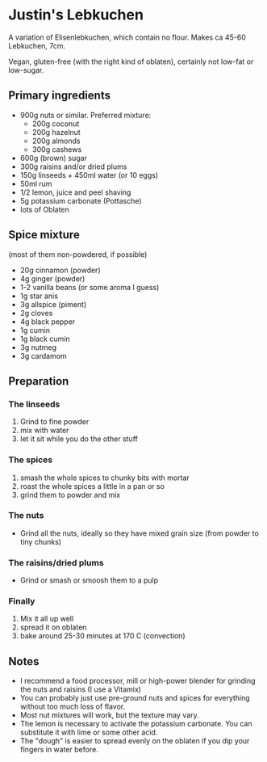 # Justin's Lebkuchen

A variation of Elisenlebkuchen, which contain no flour.
Makes ca 45-60 Lebkuchen, 7cm.

Vegan, gluten-free (with the right kind of oblaten), certainly not low-fat or low-sugar.

## Primary ingredients

* 900g nuts or similar. Preferred mixture: 
  * 200g coconut
  * 200g hazelnut
  * 200g almonds
  * 300g cashews
* 600g (brown) sugar
* 300g raisins and/or dried plums
* 150g linseeds + 450ml water (or 10 eggs)
* 50ml rum
* 1/2 lemon, juice and peel shaving
* 5g potassium carbonate (Pottasche)
* lots of Oblaten

## Spice mixture 
(most of them non-powdered, if possible)

* 20g cinnamon (powder)
* 4g ginger (powder)
* 1-2 vanilla beans (or some aroma I guess)
* 1g star anis
* 3g allspice (piment)
* 2g cloves
* 4g black pepper
* 1g cumin
* 1g black cumin
* 3g nutmeg
* 3g cardamom


## Preparation

### The linseeds

1. Grind to fine powder
2. mix with water
3. let it sit while you do the other stuff

### The spices

1. smash the whole spices to chunky bits with mortar
2. roast the whole spices a little in a pan or so
3. grind them to powder and mix

### The nuts

* Grind all the nuts, ideally so they have mixed grain size (from powder to tiny chunks)

### The raisins/dried plums

* Grind or smash or smoosh them to a pulp


### Finally

1. Mix it all up well
2. spread it on oblaten
3. bake around 25-30 minutes at 170 C (convection)

## Notes

* I recommend a food processor, mill or high-power blender for grinding the nuts and raisins (I use a Vitamix)
* You can probably just use pre-ground nuts and spices for everything without too much loss of flavor.
* Most nut mixtures will work, but the texture may vary.
* The lemon is necessary to activate the potassium carbonate. You can substitute it with lime or some other acid.
* The "dough" is easier to spread evenly on the oblaten if you dip your fingers in water before.
